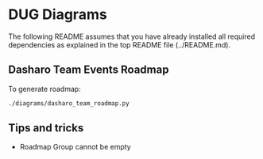 # DUG Diagrams

The following README assumes that you have already installed all required
dependencies as explained in the top README file (../README.md).

## Dasharo Team Events Roadmap

To generate roadmap:

```bash
./diagrams/dasharo_team_roadmap.py
```

## Tips and tricks

- Roadmap Group cannot be empty

